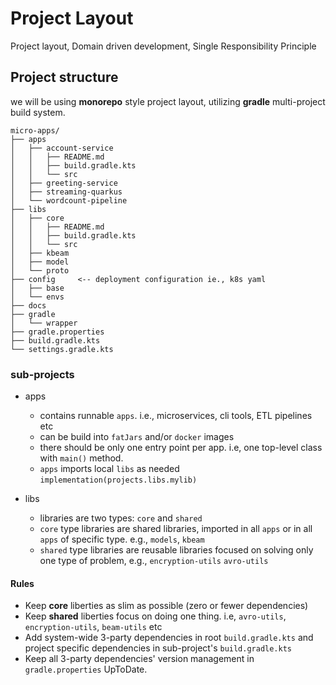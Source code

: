 # Project Layout

Project layout, Domain driven development, Single Responsibility Principle

## Project structure

we will be using **monorepo** style project layout, utilizing **gradle** multi-project build system.

```
micro-apps/
├── apps
│   ├── account-service
│   │   ├── README.md
│   │   ├── build.gradle.kts
│   │   └── src
│   ├── greeting-service
│   ├── streaming-quarkus
│   └── wordcount-pipeline
├── libs
│   ├── core
│   │   ├── README.md
│   │   ├── build.gradle.kts
│   │   └── src
│   ├── kbeam
│   ├── model
│   └── proto
├── config     <-- deployment configuration ie., k8s yaml
│   ├── base
│   └── envs
├── docs
├── gradle
│   └── wrapper
├── gradle.properties
├── build.gradle.kts
└── settings.gradle.kts 
```

### sub-projects

- apps
    - contains runnable `apps`. i.e., microservices, cli tools, ETL pipelines etc
    - can be build into `fatJars` and/or `docker` images
    - there should be only one entry point per app. i.e, one top-level class with `main()` method.
    - `apps` imports local `libs` as needed `implementation(projects.libs.mylib)`

- libs
    - libraries are two types: `core` and `shared`
    - `core` type libraries are shared libraries, imported in all `apps` or in all `apps` of specific type.
      e.g., `models`, `kbeam`
    - `shared` type libraries are reusable libraries focused on solving only one type of problem,
      e.g., `encryption-utils` `avro-utils`

#### Rules

- Keep **core** liberties as slim as possible (zero or fewer dependencies)
- Keep **shared** liberties focus on doing one thing. i.e, `avro-utils`, `encryption-utils`, `beam-utils` etc
- Add system-wide 3-party dependencies in root `build.gradle.kts` and project specific dependencies in
  sub-project's `build.gradle.kts`
- Keep all 3-party dependencies' version management in `gradle.properties` UpToDate.
